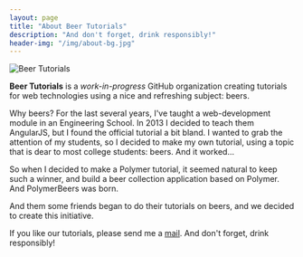 ```yaml
---
layout: page
title: "About Beer Tutorials"
description: "And don't forget, drink responsibly!"
header-img: "/img/about-bg.jpg"
---
```


<div class="center"><img src="{{ site.baseurl }}/img/logo-500px.png" alt="Beer Tutorials"></div>

**Beer Tutorials** is a *work-in-progress* GitHub organization creating tutorials for web technologies using a nice and refreshing subject: beers.

Why beers? For the last several years, I've taught a web-development module in an Engineering School. In 2013 I decided to teach them AngularJS, but I found the official tutorial a bit bland. I wanted to grab the attention of my students, so I decided to make my own tutorial, using a topic that is dear to most college students: beers. And it worked...

So when I decided to make a Polymer tutorial, it seemed natural to keep such a winner, and build a beer collection application based on Polymer. And PolymerBeers was born.

And them some friends began to do their tutorials on beers, and we decided to create this initiative.

If you like our tutorials, please send me a [mail](mailto:horacio.gonzalez@gmail.com). And don't forget, drink responsibly!
